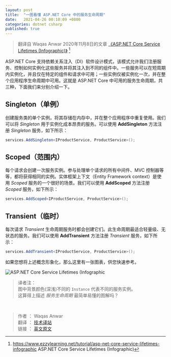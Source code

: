 ```yaml
---
layout: post
title:  "一图看懂 ASP.NET Core 中的服务生命周期"
date:   2021-04-26 00:10:09 +0800
categories: dotnet csharp
published: true
---
```


> 翻译自 Waqas Anwar 2020年11月8日的文章 [《ASP.NET Core Service Lifetimes (Infographic)》](https://www.ezzylearning.net/tutorial/asp-net-core-service-lifetimes-infographic) [^1]

[^1]: <https://www.ezzylearning.net/tutorial/asp-net-core-service-lifetimes-infographic> ASP.NET Core Service Lifetimes (Infographic)

<!-- ASP.NET Core supports the dependency injection (DI) software design pattern that allows us to register services and control how these services will be instantiated and injected in different components. Some services will be instantiated for a short time and will be available only in a particular component and request. Some will be instantiated just once and will be available throughout the application. Here are the service lifetimes available in ASP.NET Core. -->

ASP.NET Core 支持依赖关系注入（DI）软件设计模式，该模式允许我们注册服务、控制如何实例化这些服务并将其注入到不同的组件中。一些服务可以在短周期内实例化，并且仅在特定的组件和请求中可用；一些实例仅被实例化一次，并在整个应用程序生命周期中可用。这就是 ASP.NET Core 中可用的服务生命周期，共三种，下面我们来分别介绍一下。

## Singleton（单例）

<!-- A single instance of the service class is created, stored in memory and reused throughout the application. We can use Singleton for services that are expensive to instantiate. We can register Singleton service using the **AddSingleton** method as follows: -->

创建服务类的单个实例，将其存储在内存中，并在整个应用程序中重复使用。我们可以将 *Singleton* 用于实例化成本昂贵的服务。可以使用 **AddSingleton** 方法注册 *Singleton* 服务，如下所示：

```csharp
services.AddSingleton<IProductService, ProductService>();
```

## Scoped（范围内）

<!-- The service instance will be created once per request. All middlewares, MVC controllers, etc. that participate in handling of a single request will get the same instance. A good candidate for a scoped service is an Entity Framework context. We can register Scoped service using the AddScoped method as follows: -->

每个请求会创建一次服务实例。参与处理单个请求的所有中间件、MVC 控制器等等，都将获得相同的实例。实体框架上下文（Entity Framework context）是使用 *Scoped* 服务的一个很好的场景。我们可以使用 **AddScoped** 方法注册 *Scoped* 服务，如下所示：

```csharp
services.AddScoped<IProductService, ProductService>();
```

## Transient（临时）

<!-- Transient lifetime services are created each time they’re requested. This lifetime works best for lightweight, stateless services. We can register Transient service using the AddTransient method as follows: -->

每次请求 *Transient* 生命周期服务时都会创建它们。此生命周期最适合轻量级、无状态的服务。我们可以使用 **AddTransient** 方法注册 *Transient* 服务，如下所示：

```csharp
services.AddTransient<IProductService, ProductService>();
```

<!-- If you want to visualize the above concepts then here is an infographic for your quick reference. -->

如果您想将上述概念形象化，那么这里有一张图表，供您快速参考。

![ASP.NET Core Service Lifetimes (Infographic](https://ittranslator.cn/assets/images//202104/ASP.NET-Core-Service-Lifetime-Infographic-t.png)

> 译者注：  
> 图中背景颜色(深浅)不同的 `Instance` 代表不同的服务实例。  
> 这算得上描述 *服务生命周期* 最简单易懂的图解吗？

<br/>

> 作者 ： Waqas Anwar  
> 翻译 ： [技术译站](https://ittranslator.cn/)  
> 链接 ： [英文原文](https://www.ezzylearning.net/tutorial/asp-net-core-service-lifetimes-infographic)
